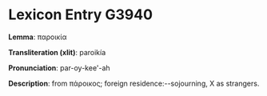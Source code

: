 # Lexicon Entry G3940

**Lemma**: παροικία

**Transliteration (xlit)**: paroikía

**Pronunciation**: par-oy-kee'-ah

**Description**:
from πάροικος; foreign residence:--sojourning, X as strangers.
